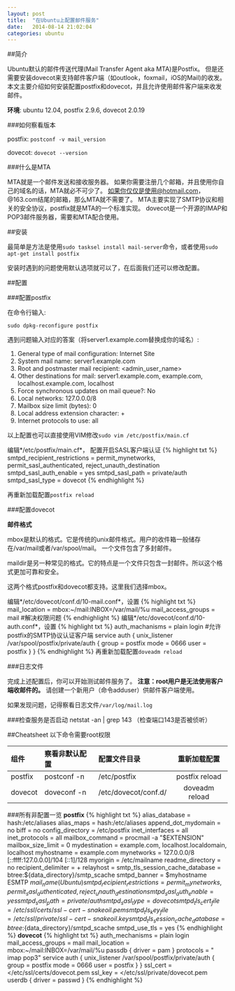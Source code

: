 ```yaml
---
layout: post
title:  "在Ubuntu上配置邮件服务"
date:   2014-08-14 21:02:04
categories: ubuntu
---
```


##简介

Ubuntu默认的邮件传送代理(Mail Transfer Agent aka MTA)是Postfix。
但是还需要安装dovecot来支持邮件客户端（如outlook，foxmail，iOS的Mail)的收发。
本文主要介绍如何安装配置postfix和dovecot，并且允许使用邮件客户端来收发邮件。

**环境**: ubuntu 12.04, postfix 2.9.6, dovecot 2.0.19

###如何察看版本

postfix: `postconf -v mail_version`

dovecot: `dovecot --version`

###什么是MTA

MTA就是一个邮件发送和接收服务器。
如果你需要注册几个邮箱，并且使用你自己的域名的话，MTA就必不可少了。
如果你仅仅是使用@hotmail.com，@163.com结尾的邮箱，那么MTA就不需要了。
MTA主要实现了SMTP协议和相关的安全协议，postfix就是MTA的一个标准实现。
dovecot是一个开源的IMAP和POP3邮件服务器，需要和MTA配合使用。

##安装

最简单是方法是使用`sudo tasksel install mail-server`命令，或者使用`sudo apt-get install postfix`

安装时遇到的问题使用默认选项就可以了，在后面我们还可以修改配置。

##配置

###配置postfix

在命令行输入:

`sudo dpkg-reconfigure postfix`

遇到问题输入对应的答案（将server1.example.com替换成你的域名）:

1.  General type of mail configuration: Internet Site
2.  System mail name: server1.example.com
3.  Root and postmaster mail recipient: <admin_user_name>
4.  Other destinations for mail: server1.example.com, example.com, localhost.example.com, localhost
5.  Force synchronous updates on mail queue?: No
6.  Local networks: 127.0.0.0/8
7.  Mailbox size limit (bytes): 0
8.  Local address extension character: +
9.  Internet protocols to use: all

以上配置也可以直接使用VIM修改`sudo vim /etc/postfix/main.cf`

编辑*/etc/postfix/main.cf*， 配置开启SASL客户端认证
{% highlight txt %}
smtpd_recipient_restrictions = permit_mynetworks, permit_sasl_authenticated, reject_unauth_destination
smtpd_sasl_auth_enable = yes
smtpd_sasl_path = private/auth
smtpd_sasl_type = dovecot
{% endhighlight %}

再重新加载配置`postfix reload`

###配置dovecot

**邮件格式**

mbox是默认的格式。它是传统的unix邮件格式。用户的收件箱一般储存在/var/mail或者/var/spool/mail。
一个文件包含了多封邮件。

maildir是另一种常见的格式。它的特点是一个文件只包含一封邮件。所以这个格式更加可靠和安全。

这两个格式postfix和dovecot都支持。这里我们选择mbox。

编辑*/etc/dovecot/conf.d/10-mail.conf*，设置
{% highlight txt %}
mail_location = mbox:~/mail:INBOX=/var/mail/%u
mail_access_groups = mail  #解决权限问题
{% endhighlight %}
编辑*/etc/dovecot/conf.d/10-auth.conf*，设置
{% highlight txt %}
auth_machanisms = plain login  #允许postfix的SMTP协议认证客户端
service auth {
  unix_listener /var/spool/postfix/private/auth {
    group = postfix
    mode = 0666
    user = postfix
  }
}
{% endhighlight %}
再重新加载配置`doveadm reload`

###日志文件

完成上述配置后，你可以开始测试邮件服务了。
**注意：root用户是无法使用客户端收邮件的。**
请创建一个新用户（命令adduser）供邮件客户端使用。

如果发现问题，记得察看日志文件`/var/log/mail.log`

###检查服务是否启动
netstat -an | grep 143 （检查端口143是否被侦听）

##Cheatsheet
以下命令需要root权限

|组件 |察看非默认配置|配置文件目录|重新加载配置|
|:----|:------------|:---------|:--------:|
|postfix|postconf -n|/etc/postfix|postfix reload|
|dovecot|doveconf -n|/etc/dovecot/conf.d/|doveadm reload|

###所有非配置一览
**postfix**
{% highlight txt %}
alias_database = hash:/etc/aliases
alias_maps = hash:/etc/aliases
append_dot_mydomain = no
biff = no
config_directory = /etc/postfix
inet_interfaces = all
inet_protocols = all
mailbox_command = procmail -a "$EXTENSION"
mailbox_size_limit = 0
mydestination = example.com, localhost.localdomain, localhost
myhostname = example.com
mynetworks = 127.0.0.0/8 [::ffff:127.0.0.0]/104 [::1]/128
myorigin = /etc/mailname
readme_directory = no
recipient_delimiter = +
relayhost =
smtp_tls_session_cache_database = btree:${data_directory}/smtp_scache
smtpd_banner = $myhostname ESMTP $mail_name (Ubuntu)
smtpd_recipient_restrictions = permit_mynetworks, permit_sasl_authenticated, reject_unauth_destination
smtpd_sasl_auth_enable = yes
smtpd_sasl_path = private/auth
smtpd_sasl_type = dovecot
smtpd_tls_cert_file = /etc/ssl/certs/ssl-cert-snakeoil.pem
smtpd_tls_key_file = /etc/ssl/private/ssl-cert-snakeoil.key
smtpd_tls_session_cache_database = btree:${data_directory}/smtpd_scache
smtpd_use_tls = yes
{% endhighlight %}
**dovecot**
{% highlight txt %}
auth_mechanisms = plain login
mail_access_groups = mail
mail_location = mbox:~/mail:INBOX=/var/mail/%u
passdb {
  driver = pam
}
protocols = " imap pop3"
service auth {
  unix_listener /var/spool/postfix/private/auth {
    group = postfix
    mode = 0666
    user = postfix
  }
}
ssl_cert = </etc/ssl/certs/dovecot.pem
ssl_key = </etc/ssl/private/dovecot.pem
userdb {
  driver = passwd
}
{% endhighlight %}
